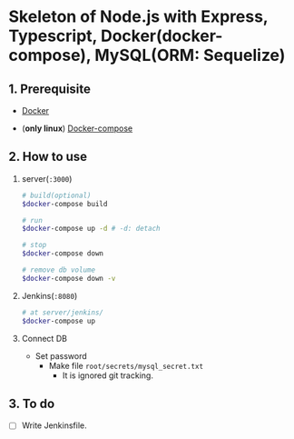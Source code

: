 # Skeleton of Node.js with Express, Typescript, Docker(docker-compose), MySQL(ORM: Sequelize) 



## 1. Prerequisite

- [Docker](<https://docs.docker.com/get-docker/>)

- (**only linux**) [Docker-compose](<https://docs.docker.com/compose/install/>)



## 2. How to use

1. server(`:3000`)

    ``` bash
    # build(optional)
    $docker-compose build

    # run
    $docker-compose up -d # -d: detach

    # stop
    $docker-compose down

    # remove db volume
    $docker-compose down -v

    ```

2. Jenkins(`:8080`)

   ``` bash
   # at server/jenkins/
   $docker-compose up
   ```

3. Connect DB

    - Set password
      - Make file `root/secrets/mysql_secret.txt`
        - It is ignored git tracking.

## 3. To do

- [ ] Write Jenkinsfile.